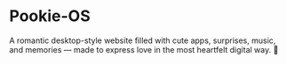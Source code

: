# Pookie-OS
A romantic desktop-style website filled with cute apps, surprises, music, and memories — made to express love in the most heartfelt digital way. 💖
